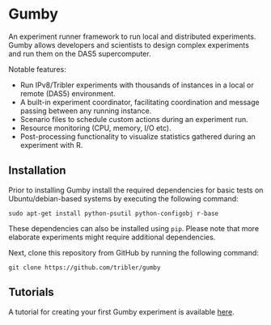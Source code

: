 Gumby
=====

An experiment runner framework to run local and distributed experiments.
Gumby allows developers and scientists to design complex experiments and run them on the DAS5 supercomputer.

Notable features:
- Run IPv8/Tribler experiments with thousands of instances in a local or remote (DAS5) environment.
- A built-in experiment coordinator, facilitating coordination and message passing between any running instance.
- Scenario files to schedule custom actions during an experiment run.
- Resource monitoring (CPU, memory, I/O etc).
- Post-processing functionality to visualize statistics gathered during an experiment with R.

## Installation
Prior to installing Gumby install the required dependencies for basic tests on Ubuntu/debian-based systems by executing the following command:
```
sudo apt-get install python-psutil python-configobj r-base
```

These dependencies can also be installed using `pip`.
Please note that more elaborate experiments might require additional dependencies.

Next, clone this repository from GitHub by running the following command:

```
git clone https://github.com/tribler/gumby
```

## Tutorials
A tutorial for creating your first Gumby experiment is available [here](docs/tutorials/experiment_tutorial_1.rst).

